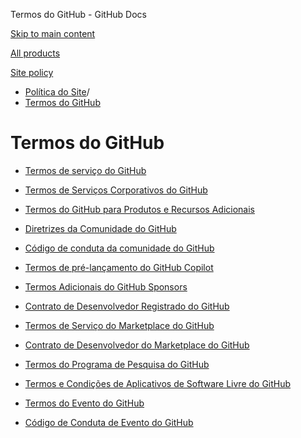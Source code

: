 Termos do GitHub - GitHub Docs

[Skip to main content](#main-content)

[All products](/pt)

[Site policy](/site-policy)

* [Política do Site](/pt/site-policy)/
* [Termos do GitHub](/pt/site-policy/github-terms)

Termos do GitHub
==========

* [Termos de serviço do GitHub](/pt/site-policy/github-terms/github-terms-of-service)

* [Termos de Serviços Corporativos do GitHub](/pt/site-policy/github-terms/github-corporate-terms-of-service)

* [Termos do GitHub para Produtos e Recursos Adicionais](/pt/site-policy/github-terms/github-terms-for-additional-products-and-features)

* [Diretrizes da Comunidade do GitHub](/pt/site-policy/github-terms/github-community-guidelines)

* [Código de conduta da comunidade do GitHub](/pt/site-policy/github-terms/github-community-code-of-conduct)

* [Termos de pré-lançamento do GitHub Copilot](/pt/site-policy/github-terms/github-copilot-pre-release-terms)

* [Termos Adicionais do GitHub Sponsors](/pt/site-policy/github-terms/github-sponsors-additional-terms)

* [Contrato de Desenvolvedor Registrado do GitHub](/pt/site-policy/github-terms/github-registered-developer-agreement)

* [Termos de Serviço do Marketplace do GitHub](/pt/site-policy/github-terms/github-marketplace-terms-of-service)

* [Contrato de Desenvolvedor do Marketplace do GitHub](/pt/site-policy/github-terms/github-marketplace-developer-agreement)

* [Termos do Programa de Pesquisa do GitHub](/pt/site-policy/github-terms/github-research-program-terms)

* [Termos e Condições de Aplicativos de Software Livre do GitHub](/pt/site-policy/github-terms/github-open-source-applications-terms-and-conditions)

* [Termos do Evento do GitHub](/pt/site-policy/github-terms/github-event-terms)

* [Código de Conduta de Evento do GitHub](/pt/site-policy/github-terms/github-event-code-of-conduct)
